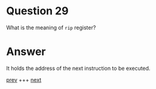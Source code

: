 
# Question 29


What is the meaning of `rip` register?


# Answer




It holds the address of the next instruction to be executed.




[prev](028.md) +++ [next](030.md)
